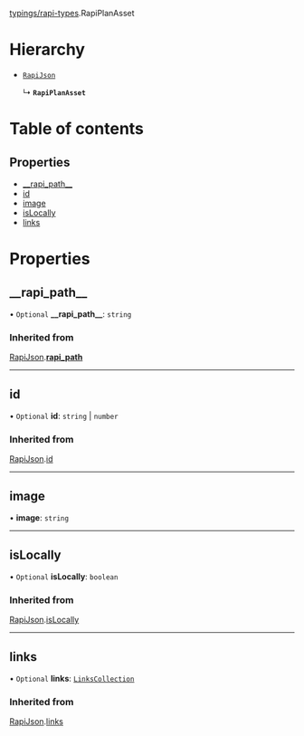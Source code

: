 [typings/rapi-types](../modules/typings_rapi_types.md).RapiPlanAsset

# Hierarchy

- [`RapiJson`](typings_rapi_types.RapiJson.md)

  ↳ **`RapiPlanAsset`**

# Table of contents

## Properties

- [\_\_rapi\_path\_\_](typings_rapi_types.RapiPlanAsset.md#__rapi_path__)
- [id](typings_rapi_types.RapiPlanAsset.md#id)
- [image](typings_rapi_types.RapiPlanAsset.md#image)
- [isLocally](typings_rapi_types.RapiPlanAsset.md#islocally)
- [links](typings_rapi_types.RapiPlanAsset.md#links)

# Properties

## \_\_rapi\_path\_\_

• `Optional` **\_\_rapi\_path\_\_**: `string`

### Inherited from

[RapiJson](typings_rapi_types.RapiJson.md).[__rapi_path__](typings_rapi_types.RapiJson.md#__rapi_path__)

___

## id

• `Optional` **id**: `string` \| `number`

### Inherited from

[RapiJson](typings_rapi_types.RapiJson.md).[id](typings_rapi_types.RapiJson.md#id)

___

## image

• **image**: `string`

___

## isLocally

• `Optional` **isLocally**: `boolean`

### Inherited from

[RapiJson](typings_rapi_types.RapiJson.md).[isLocally](typings_rapi_types.RapiJson.md#islocally)

___

## links

• `Optional` **links**: [`LinksCollection`](typings_rapi_types.LinksCollection.md)

### Inherited from

[RapiJson](typings_rapi_types.RapiJson.md).[links](typings_rapi_types.RapiJson.md#links)
